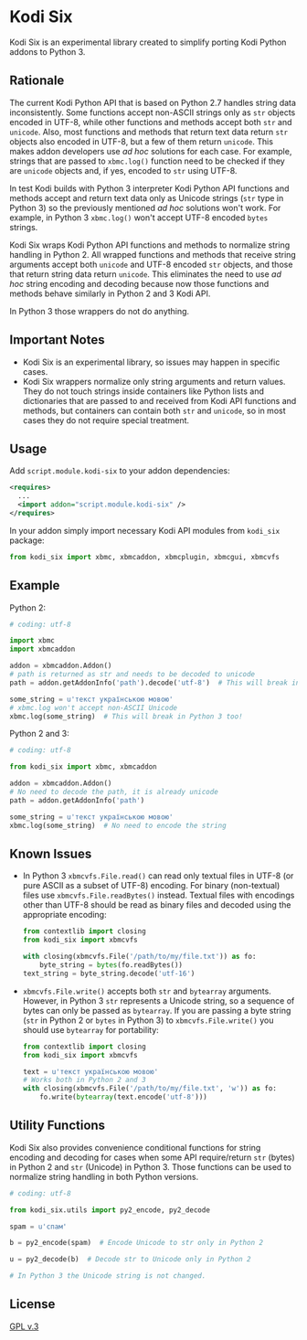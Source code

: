 # Kodi Six

Kodi Six is an experimental library created to simplify porting Kodi Python
addons to Python 3.

## Rationale

The current Kodi Python API that is based on Python 2.7 handles string data
inconsistently. Some functions accept non-ASCII strings only as `str` objects
encoded in UTF-8, while other functions and methods accept both `str` and
`unicode`. Also, most functions and methods that return text data return `str`
objects also encoded in UTF-8, but a few of them return `unicode`.
This makes addon developers use *ad hoc* solutions for each case. For example,
strings that are passed to `xbmc.log()` function need to be checked if they are
`unicode` objects and, if yes, encoded to `str` using UTF-8.

In test Kodi builds with Python 3 interpreter Kodi Python API functions and
methods accept and return text data only as Unicode strings
(`str` type in Python 3) so the previously mentioned *ad hoc* solutions
won't work. For example, in Python 3 `xbmc.log()` won't accept UTF-8 encoded
`bytes` strings.

Kodi Six wraps Kodi Python API functions and methods to normalize string
handling in Python 2. All wrapped functions and methods that receive string
arguments accept both `unicode` and UTF-8 encoded `str` objects, and those that
return string data return `unicode`. This eliminates the need to use *ad hoc*
string encoding and decoding because now those functions and methods behave
similarly in Python 2 and 3 Kodi API.

In Python 3 those wrappers do not do anything.

## Important Notes

* Kodi Six is an experimental library, so issues may happen in specific cases.
* Kodi Six wrappers normalize only string arguments and return values.
  They do not touch strings inside containers like Python lists and dictionaries
  that are passed to and received from Kodi API functions and methods,
  but containers can contain both `str` and `unicode`, so in most cases
  they do not require special treatment.

## Usage

Add `script.module.kodi-six` to your addon dependencies:
```xml
<requires>
  ...
  <import addon="script.module.kodi-six" />
</requires>
```

In your addon simply import necessary Kodi API modules from `kodi_six` package:

```python
from kodi_six import xbmc, xbmcaddon, xbmcplugin, xbmcgui, xbmcvfs
```

## Example

Python 2:
```python
# coding: utf-8

import xbmc
import xbmcaddon

addon = xbmcaddon.Addon()
# path is returned as str and needs to be decoded to unicode
path = addon.getAddonInfo('path').decode('utf-8')  # This will break in Python 3!

some_string = u'текст українською мовою'
# xbmc.log won't accept non-ASCII Unicode
xbmc.log(some_string)  # This will break in Python 3 too!
```

Python 2 and 3:
```python
# coding: utf-8

from kodi_six import xbmc, xbmcaddon

addon = xbmcaddon.Addon()
# No need to decode the path, it is already unicode
path = addon.getAddonInfo('path')

some_string = u'текст українською мовою'
xbmc.log(some_string)  # No need to encode the string
```

## Known Issues

* In Python 3 `xbmcvfs.File.read()` can read only textual files in UTF-8
  (or pure ASCII as a subset of UTF-8) encoding.
  For binary (non-textual) files use `xbmcvfs.File.readBytes()` instead.
  Textual files with encodings other than UTF-8 should be read as binary
  files and decoded using the appropriate encoding:
  
  ```python
  from contextlib import closing
  from kodi_six import xbmcvfs

  with closing(xbmcvfs.File('/path/to/my/file.txt')) as fo:
      byte_string = bytes(fo.readBytes())
  text_string = byte_string.decode('utf-16')
  ```
* `xbmcvfs.File.write()` accepts both `str` and `bytearray` arguments.
  However, in Python 3 `str` represents a Unicode string, so a sequence of
  bytes can only be passed as `bytearray`. If you are passing
  a byte string (`str` in Python 2 or `bytes` in Python 3) to
  `xbmcvfs.File.write()` you should use `bytearray` for portability:
  ```python
  from contextlib import closing
  from kodi_six import xbmcvfs
  
  text = u'текст українською мовою'
  # Works both in Python 2 and 3
  with closing(xbmcvfs.File('/path/to/my/file.txt', 'w')) as fo:
      fo.write(bytearray(text.encode('utf-8')))
  ```

## Utility Functions

Kodi Six also provides convenience conditional functions for string encoding
and decoding for cases when some API require/return `str` (bytes) in Python 2
and `str` (Unicode) in Python 3. Those functions can be used to normalize string
handling in both Python versions.

```python
# coding: utf-8

from kodi_six.utils import py2_encode, py2_decode

spam = u'спам'

b = py2_encode(spam)  # Encode Unicode to str only in Python 2

u = py2_decode(b)  # Decode str to Unicode only in Python 2

# In Python 3 the Unicode string is not changed.
```

## License

[GPL v.3](https://www.gnu.org/licenses/gpl-3.0.en.html)
